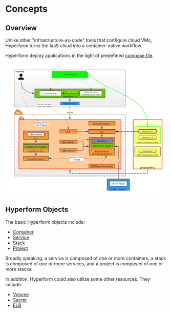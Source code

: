 # Concepts

## Overview
Unlike other "infrastructure-as-code" tools that configure cloud VMs, Hyperform turns the IaaS cloud into a container-native workflow.

Hyperform deploy applications in the light of predefined [compose file](../03-Reference/compose_file).

![](hyperform-architecture.jpg)

## Hyperform Objects

The basic Hyperform objects include:

- [Container](01-container.md)
- [Service](02-service.md)
- [Stack](03-stack.md)
- [Project](04-project.md)

Broadly speaking, a service is composed of one or more containers, a stack is composed of one or more services, and a project is composed of one or more stacks.

In addition, Hyperform could also utilize some other resources. They include:

- [Volume](05-additional-resources/01-volume.md)
- [Secret](05-additional-resources/02-secret.md)
- [ELB](05-additional-resources/03-elb.md)
